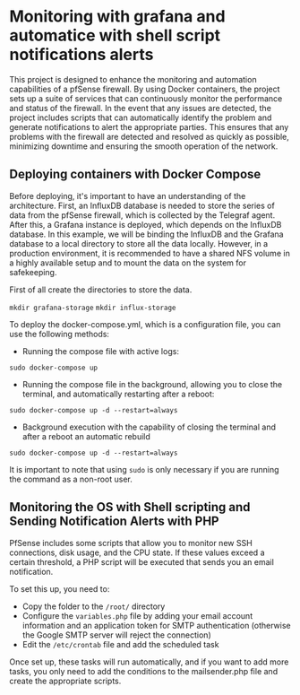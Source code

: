 # Monitoring with grafana and automatice with shell script notifications alerts

This project is designed to enhance the monitoring and automation capabilities of a pfSense firewall. By using Docker containers, the project sets up a suite of services that can continuously monitor the performance and status of the firewall. In the event that any issues are detected, the project includes scripts that can automatically identify the problem and generate notifications to alert the appropriate parties. This ensures that any problems with the firewall are detected and resolved as quickly as possible, minimizing downtime and ensuring the smooth operation of the network.


## Deploying containers with Docker Compose

Before deploying, it's important to have an understanding of the architecture. First, an InfluxDB database is needed to store the series of data from the pfSense firewall, which is collected by the Telegraf agent. After this, a Grafana instance is deployed, which depends on the InfluxDB database. In this example, we will be binding the InfluxDB and the Grafana database to a local directory to store all the data locally. However, in a production environment, it is recommended to have a shared NFS volume in a highly available setup and to mount the data on the system for safekeeping.

First of all create the directories to store the data. 

`mkdir grafana-storage`
`mkdir influx-storage`

To deploy the docker-compose.yml, which is a configuration file, you can use the following methods:

- Running the compose file with active logs:
```
sudo docker-compose up
```

- Running the compose file in the background, allowing you to close the terminal, and automatically restarting after a reboot:
```
sudo docker-compose up -d --restart=always
```

- Background execution with the capability of closing the terminal and after a reboot an automatic rebuild
```
sudo docker-compose up -d --restart=always
```

It is important to note that using `sudo` is only necessary if you are running the command as a non-root user.

## Monitoring the OS with Shell scripting and Sending Notification Alerts with PHP

PfSense includes some scripts that allow you to monitor new SSH connections, disk usage, and the CPU state. If these values exceed a certain threshold, a PHP script will be executed that sends you an email notification.

To set this up, you need to:

- Copy the folder to the `/root/` directory
- Configure the `variables.php` file by adding your email account information and an application token for SMTP authentication (otherwise the Google SMTP server will reject the connection)
- Edit the `/etc/crontab` file and add the scheduled task

Once set up, these tasks will run automatically, and if you want to add more tasks, you only need to add the conditions to the mailsender.php file and create the appropriate scripts.
 

